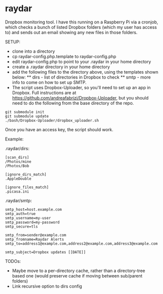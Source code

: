 raydar
======

Dropbox monitoring tool. I have this running on a Raspberry Pi via a cronjob, which checks a bunch of listed Dropbox folders (which my user has access to) and sends out an email showing any new files in those folders.

SETUP:

* clone into a directory
* cp raydar-config.php.template to raydar-config.php
* edit raydar-config.php to point to your .raydar in your home directory
* create a .raydar directory in your home directory
* add the following files to the directory above, using the templates shown below:
** dirs - list of directories in Dropbox to check
** smtp - more info to come on how to set up SMTP.
* The script uses Dropbox-Uploader, so you'll need to set up an app in Dropbox. Full instructions are at https://github.com/andreafabrizi/Dropbox-Uploader, but you should need to do the following from the base directory of the repo. 

```
git submodule init
git submodule update
./bash/Dropbox-Uploader/dropbox_uploader.sh
```

Once you have an access key, the script should work.

Example:

.raydar/dirs:

```
[scan_dirs]
/Photos/mine
/Photos/Bob

[ignore_dirs_match]
.AppleDouble

[ignore_files_match]
.picasa.ini
```

.raydar/smtp:

```
smtp_host=host.example.com
smtp_auth=true
smtp_username=my-user
smtp_password=my-password
smtp_secure=tls
 
smtp_from=sender@example.com
smtp_fromname=Raydar Alerts
smtp_to=address1@example.com,address2@example.com,address3@example.com

smtp_subject=Dropbox updates [[DATE]]
```

TODOs:

* Maybe move to a per-directory cache, rather than a directory-tree based one (would preserve cache if moving between sub/parent folders)
* Link recursive option to dirs config


